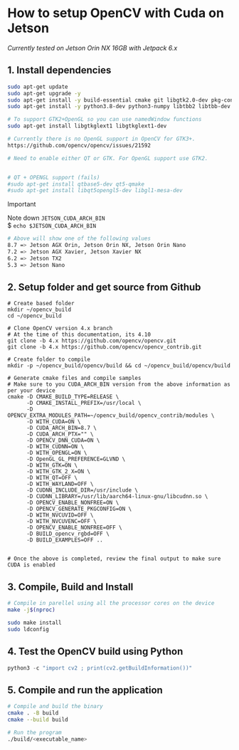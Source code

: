 # How to setup OpenCV with Cuda on Jetson 
_Currently tested on Jetson Orin NX 16GB with Jetpack 6.x_

## 1. Install dependencies
```bash
sudo apt-get update
sudo apt-get upgrade -y
sudo apt-get install -y build-essential cmake git libgtk2.0-dev pkg-config libavcodec-dev libavformat-dev libswscale-dev
sudo apt-get install -y python3.8-dev python3-numpy libtbb2 libtbb-dev libjpeg-dev libpng-dev libtiff-dev libdc1394-22-dev

# To support GTK2+OpenGL so you can use namedWindow functions 
sudo apt-get install libgtkglext1 libgtkglext1-dev

# Currently there is no OpenGL support in OpenCV for GTK3+.
https://github.com/opencv/opencv/issues/21592

# Need to enable either QT or GTK. For OpenGL support use GTK2.


# QT + OPENGL support (fails)
#sudo apt-get install qtbase5-dev qt5-qmake
#sudo apt-get install libqt5opengl5-dev libgl1-mesa-dev
```

> [!IMPORTANT] 
> Note down `JETSON_CUDA_ARCH_BIN`  
> $ `echo $JETSON_CUDA_ARCH_BIN`

```bash
# Above will show one of the following values
8.7 => Jetson AGX Orin, Jetson Orin NX, Jetson Orin Nano 
7.2 => Jetson AGX Xavier, Jetson Xavier NX 
6.2 => Jetson TX2 
5.3 => Jetson Nano 
```

## 2. Setup folder and get source from Github

```
# Create based folder
mkdir ~/opencv_build
cd ~/opencv_build

# Clone OpenCV version 4.x branch
# At the time of this documentation, its 4.10
git clone -b 4.x https://github.com/opencv/opencv.git
git clone -b 4.x https://github.com/opencv/opencv_contrib.git

# Create folder to compile
mkdir -p ~/opencv_build/opencv/build && cd ~/opencv_build/opencv/build

# Generate cmake files and compile samples
# Make sure to you CUDA_ARCH_BIN version from the above information as per your device
cmake -D CMAKE_BUILD_TYPE=RELEASE \
      -D CMAKE_INSTALL_PREFIX=/usr/local \
      -D OPENCV_EXTRA_MODULES_PATH=~/opencv_build/opencv_contrib/modules \
      -D WITH_CUDA=ON \
      -D CUDA_ARCH_BIN=8.7 \
      -D CUDA_ARCH_PTX="" \
      -D OPENCV_DNN_CUDA=ON \
      -D WITH_CUDNN=ON \
      -D WITH_OPENGL=ON \
      -D OpenGL_GL_PREFERENCE=GLVND \
      -D WITH_GTK=ON \
      -D WITH_GTK_2_X=ON \
      -D WITH_QT=OFF \
      -D WITH_WAYLAND=OFF \
      -D CUDNN_INCLUDE_DIR=/usr/include \
      -D CUDNN_LIBRARY=/usr/lib/aarch64-linux-gnu/libcudnn.so \
      -D OPENCV_ENABLE_NONFREE=ON \
      -D OPENCV_GENERATE_PKGCONFIG=ON \
      -D WITH_NVCUVID=OFF \
      -D WITH_NVCUVENC=OFF \
      -D OPENCV_ENABLE_NONFREE=OFF \
      -D BUILD_opencv_rgbd=OFF \
      -D BUILD_EXAMPLES=OFF ..


# Once the above is completed, review the final output to make sure CUDA is enabled
```

## 3. Compile, Build and Install

```bash
# Compile in parellel using all the processor cores on the device
make -j$(nproc)

sudo make install
sudo ldconfig   
```

## 4. Test the OpenCV build using Python
```python
python3 -c "import cv2 ; print(cv2.getBuildInformation())"
```

## 5. Compile and run the application

```bash
# Compile and build the binary
cmake . -B build
cmake --build build

# Run the program
./build/<executable_name>
```